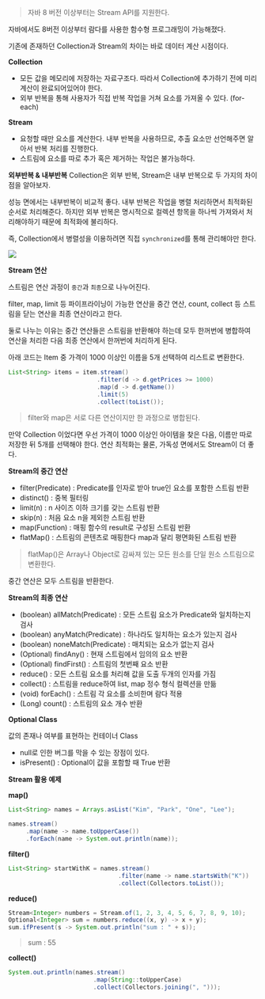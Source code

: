 > 자바 8 버전 이상부터는 Stream API를 지원한다.

자바에서도 8버전 이상부터 람다를 사용한 함수형 프로그래밍이 가능해졌다.

기존에 존재하던 Collection과 Stream의 차이는 바로 데이터 계산 시점이다.

**Collection**
- 모든 값을 메모리에 저장하는 자료구조다. 따라서 Collection에 추가하기 전에 미리 계산이 완료되어있어야 한다.
- 외부 반복을 통해 사용자가 직접 반복 작업을 거쳐 요소를 가져올 수 있다. (for-each)

**Stream**
- 요청할 때만 요소를 계산한다. 내부 반복을 사용하므로, 추출 요소만 선언해주면 알아서 반복 처리를 진행한다.
- 스트림에 요소를 따로 추가 혹은 제거하는 작업은 불가능하다.

**외부반복 & 내부반복**
Collection은 외부 반복, Stream은 내부 반복으로 두 가지의 차이점을 알아보자.

성능 면에서는 내부반복이 비교적 좋다. 내부 반복은 작업을 병렬 처리하면서 최적화된 순서로 처리해준다. 하지만 외부 반복은 명시적으로 컬렉션 항목을 하나씩 가져와서 처리해야하기 때문에 최적화에 불리하다.

즉, Collection에서 병렬성을 이용하려면 직접 `synchronized`를 통해 관리해야만 한다.

![](https://camo.githubusercontent.com/362c2913ebd84721becae2fd0481b75f235a30046d6603a947e6178c15b57e55/68747470733a2f2f6d656469612e766c70742e75732f696d616765732f6164616d322f706f73742f35656361623839612d346336302d346261362d626333362d3361353839313564386231622f696d6167652e706e67)

**Stream 연산**

스트림은 연산 과정이 `중간`과 `최종`으로 나누어진다.

filter, map, limit 등 파이프라이닝이 가능한 연산을 중간 연산, count, collect 등 스트림을 닫는 연산을 최종 연산이라고 한다.

둘로 나누는 이유는 중간 연산들은 스트림을 반환해야 하는데 모두 한꺼번에 병합하여 연산을 처리한 다음 최종 연산에서 한꺼번에 처리하게 된다.

아래 코드는 Item 중 가격이 1000 이상인 이름을 5개 선택하여 리스트로 변환한다.

```java
List<String> items = item.stream()
						 .filter(d -> d.getPrices >= 1000)
						 .map(d -> d.getName())
						 .limit(5)
						 .collect(toList());
```

> filter와 map은 서로 다른 연산이지만 한 과정으로 병합된다.

만약 Collection 이었다면 우선 가격이 1000 이상인 아이템을 찾은 다음, 이름만 따로 저장한 뒤 5개를 선택해야 한다. 연산 최적화는 물론, 가독성 면에서도 Stream이 더 좋다.

**Stream의 중간 연산**

- filter(Predicate) : Predicate를 인자로 받아 true인 요소를 포함한 스트림 반환
- distinct() : 중복 필터링
- limit(n) : n 사이즈 이하 크기를 갖는 스트림 반환
- skip(n) : 처음 요소 n을 제외한 스트림 반환
- map(Function) : 매핑 함수의 result로 구성된 스트림 반환
- flatMap() : 스트림의 콘텐츠로 매핑한다 map과 달리 평면화된 스트림 반환

> flatMap()은 Array나 Object로 감싸져 있는 모든 원소를 단일 원소 스트림으로 변환한다.

중간 연산은 모두 스트림을 반환한다.

**Stream의 최종 연산**

- (boolean) allMatch(Predicate) : 모든 스트림 요소가 Predicate와 일치하는지 검사
- (boolean) anyMatch(Predicate) : 하나라도 일치하는 요소가 있는지 검사
- (boolean) noneMatch(Predicate) : 매치되는 요소가 없는지 검사
- (Optional) findAny() : 현재 스트림에서 임의의 요소 반환
- (Optional) findFirst() : 스트림의 첫번째 요소 반환
- reduce() : 모든 스트림 요소를 처리해 값을 도출 두개의 인자를 가짐
- collect() : 스트림을 reduce하여 list, map 정수 형식 컬렉션을 만듦
- (void) forEach() : 스트림 각 요소를 소비한며 람다 적용
- (Long) count() : 스트림의 요소 개수 반환

**Optional Class**

값의 존재나 여부를 표현하는 컨테이너 Class

- null로 인한 버그를 막을 수 있는 장점이 있다.
- isPresent() : Optional이 값을 포함할 때 True 반환

**Stream 활용 예제**

**map()**
```java
List<String> names = Arrays.asList("Kim", "Park", "One", "Lee");

names.stream()
     .map(name -> name.toUpperCase())
     .forEach(name -> System.out.println(name));
```

**filter()**
```java
List<String> startWithK = names.stream()
                               .filter(name -> name.startsWith("K"))
                               .collect(Collectors.toList());
```

**reduce()**
```java
Stream<Integer> numbers = Stream.of(1, 2, 3, 4, 5, 6, 7, 8, 9, 10);
Optional<Integer> sum = numbers.reduce((x, y) -> x + y);
sum.ifPresent(s -> System.out.println("sum : " + s));
```

> sum : 55

**collect()**
```java
System.out.println(names.stream()
				        .map(String::toUpperCase)
				        .collect(Collectors.joining(", ")));
```
